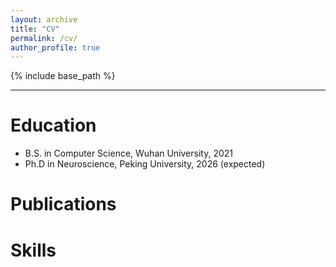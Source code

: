 ```yaml
---
layout: archive
title: "CV"
permalink: /cv/
author_profile: true
---
```


{% include base_path %}

---

Education
======
* B.S. in Computer Science, Wuhan University, 2021
* Ph.D in Neuroscience, Peking University, 2026 (expected)

Publications
======
  
Skills
======

